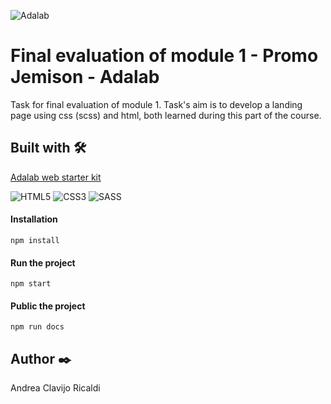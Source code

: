 ![Adalab](https://beta.adalab.es/resources/images/adalab-logo-155x61-bg-white.png)

# Final evaluation of module 1 - Promo Jemison - Adalab

Task for final evaluation of module 1.  Task's aim is to develop a landing page using css (scss) and html, both learned during this part of the course. 

## Built with 🛠️

[Adalab web starter kit](https://github.com/Adalab/Adalab-web-starter-kit)
<br/>

![HTML5](https://img.shields.io/badge/-HTML5-E34F26?style=flat-square&logo=html5&logoColor=white)
![CSS3](https://img.shields.io/badge/-CSS3-1572B6?style=flat-square&logo=css3)
![SASS](https://img.shields.io/badge/-SASS-CC6699?style=flat-square&logo=sass&logoColor=white)

#### Installation

````
npm install
````
#### Run the project

````
npm start
````
#### Public the project

````
npm run docs
````


## Author ✒️

Andrea Clavijo Ricaldi
